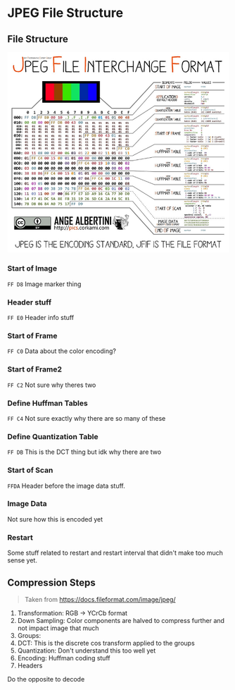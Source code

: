 # JPEG File Structure

## File Structure
![](/docs/jpegstructure.jpg)
### Start of Image
`FF D8`
Image marker thing
### Header stuff
`FF E0`
Header info stuff
### Start of Frame
`FF C0`
Data about the color encoding?
### Start of Frame2
`FF C2`
Not sure why theres two
### Define Huffman Tables 
`FF C4`
Not sure exactly why there are so many of these 
### Define Quantization Table
`FF DB`
This is the DCT thing but idk why there are two

### Start of Scan
`FFDA`
Header before the image data stuff.
### Image Data
Not sure how this is encoded yet
### Restart
Some stuff related to restart and restart interval that didn't make too much sense yet.


## Compression Steps
> Taken from https://docs.fileformat.com/image/jpeg/
1. Transformation: RGB -> YCrCb format
2. Down Sampling: Color components are halved to compress further and not impact image that much
3. Groups: 
4. DCT: This is the discrete cos transform applied to the groups
5. Quantization: Don't understand this too well yet
6. Encoding: Huffman coding stuff
7. Headers

Do the opposite to decode